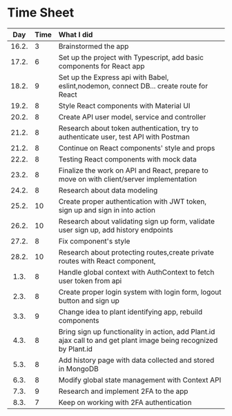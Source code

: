 # Time Sheet

| Day | Time | What I did  |
| :----:|:-----| :-----|
| 16.2. | 3    | Brainstormed the app |
| 17.2. | 6    | Set up the project with Typescript, add basic components for React app|
| 18.2. | 9    | Set up the Express api with Babel, eslint,nodemon, connect DB... create route for React|
| 19.2. | 8    | Style React components with Material UI|
| 20.2. | 8    | Create API user model, service and controller |
| 21.2. | 8    | Research about token authentication, try to authenticate user, test API with Postman |
| 21.2. | 8    | Continue on React components' style and props |
| 22.2. | 8    | Testing React components with mock data |
| 23.2. | 8    | Finalize the work on API and React, prepare to move on with client/server implementation |
| 24.2. | 8    | Research about data modeling |
| 25.2. | 10   | Create proper authentication with JWT token, sign up and sign in into action |
| 26.2. | 10   | Research about validating sign up form, validate user sign up, add history endpoints |
| 27.2. | 8    | Fix component's style |
| 28.2. | 10   | Research about protecting routes,create private routes with React component,  |
| 1.3. | 8    | Handle global context with AuthContext to fetch user token from api |
| 2.3. | 8    | Create proper login system with login form, logout button and sign up |
| 3.3. | 9   | Change idea to plant identifying app, rebuild components |
| 4.3. | 8    | Bring sign up functionality in action, add Plant.id ajax call to and get plant image being recognized by Plant.id |
| 5.3. | 8    | Add history page with data collected and stored in MongoDB |
| 6.3. | 8    | Modify global state management with Context API |
| 7.3. | 9    | Research and implement 2FA to the app |
| 8.3. | 7    | Keep on working with 2FA authentication |
